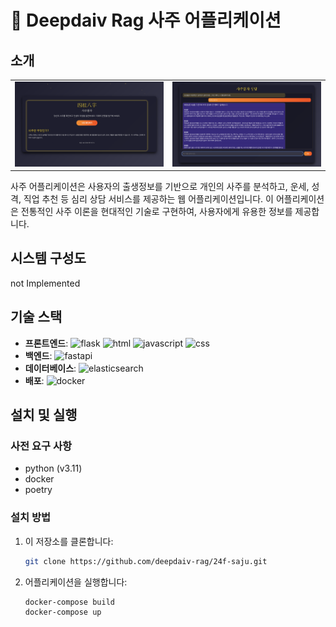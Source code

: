 # 🌟 Deepdaiv Rag 사주 어플리케이션

## 소개
<table>
    <tr>
        <td><img src="./docs/home.png" alt="스크린샷1" /></td>
        <td><img src="./docs/chat.png" alt="스크린샷2" /></td>
    </tr>
</table>

사주 어플리케이션은 사용자의 출생정보를 기반으로 개인의 사주를 분석하고, 운세, 성격, 직업 추천 등 심리 상담 서비스를 제공하는 웹 어플리케이션입니다. 이 어플리케이션은 전통적인 사주 이론을 현대적인 기술로 구현하여, 사용자에게 유용한 정보를 제공합니다.

## 시스템 구성도

not Implemented


## 기술 스택

- **프론트엔드**: ![flask](https://img.shields.io/badge/flask-000000?style=flat&logo=flask&logoColor=white) ![html](https://img.shields.io/badge/html5-E34F26?style=flat&logo=html5&logoColor=white) ![javascript](https://img.shields.io/badge/javascript-F7DF1E?style=flat&logo=javascript&logoColor=black) ![css](https://img.shields.io/badge/css3-1572B6?style=flat&logo=css3&logoColor=white)
- **백엔드**: ![fastapi](https://img.shields.io/badge/FastAPI-005571?style=flat&logo=fastapi&logoColor=white)
- **데이터베이스**: ![elasticsearch](https://img.shields.io/badge/Elasticsearch-005571?style=flat&logo=elasticsearch&logoColor=white)
- **배포**: ![docker](https://img.shields.io/badge/Docker-2496ED?style=flat&logo=docker&logoColor=white)

## 설치 및 실행

### 사전 요구 사항

- python (v3.11)
- docker
- poetry

### 설치 방법

1. 이 저장소를 클론합니다:
   ```bash
   git clone https://github.com/deepdaiv-rag/24f-saju.git
   ```

2. 어플리케이션을 실행합니다:
   ```bash
   docker-compose build
   docker-compose up
   ```
